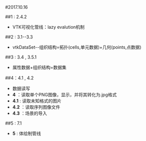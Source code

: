 #2017.10.16

##1 : 2.4.2
* VTK可视化管线：lazy evalution机制

##2 : 3.1--3.3
* vtkDataSet--组织结构=拓扑(cells,单元数据)+几何(points,点数据)

##3 : 3.4 , 3.5.1
* 属性数据+组织结构=数据集

##4：4.1 , 4.2
*  数据读写
* **4** ：读取单个PNG图像，显示，并将其转化为.jpg格式
* **4.1** : 读取未知格式的图片
* **4.2** ：读取序列图像文件
* **4.3** ：场景的导入

##5 : 7.1
* **5** : 体绘制管线
